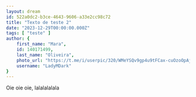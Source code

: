 ```yaml
---
layout: dream
id: 522a0dc2-b3ce-4643-9606-a33e2cc98c72
title: "Texto de teste 2"
date: "2023-12-29T00:00:00.000Z"
tags: [ "teste" ]
author: {
    first_name: "Mara",
    id: 140171499,
    last_name: "Oliveira",
    photo_url: "https://t.me/i/userpic/320/WMeYSQv9gp4u9tFCax-cuOzoOpAjDzFdvWHG4uzc-9k.jpg",
    username: "LadyMDark"
}
---
```


Oie oie oie, lalalalalala